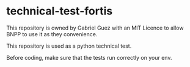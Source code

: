 # technical-test-fortis

This repository is owned by Gabriel Guez with an MIT Licence to allow BNPP to use it as they convenience.

This repository is used as a python technical test.

Before coding, make sure that the tests run correctly on your env.
